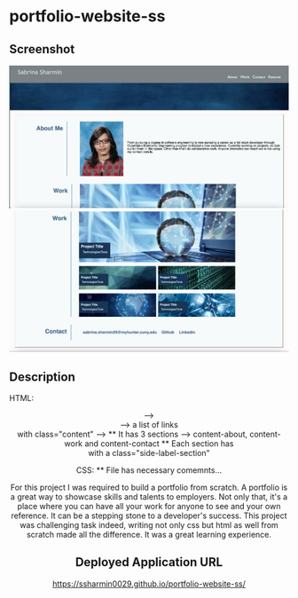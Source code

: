 # portfolio-website-ss


## Screenshot
![alt text](assets/images/final-page/final-page-1.png)
![alt text](assets/images/final-page/final-page-2.png)


## Description 
HTML:
<header> --> <nav> --> a list of links
<main> with class="content" --> 
** It has 3 sections --> content-about, content-work and content-contact
** Each section has <aside> with a class="side-label-section"

CSS:
** File has necessary comemnts... 

For this project I was required to build a portfolio from scratch. A portfolio is a great way to showcase skills and talents to employers. Not only that, it's a place where you can have all your work for anyone to see and your own reference. It can be a stepping stone to a developer's success. This project was challenging task indeed, writing not only css but html as well from scratch made all the difference. It was a great learning experience.  


## Deployed Application URL
https://ssharmin0029.github.io/portfolio-website-ss/

